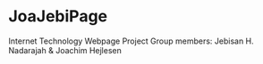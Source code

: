 # JoaJebiPage
Internet Technology Webpage Project
Group members: Jebisan H. Nadarajah & Joachim Hejlesen
